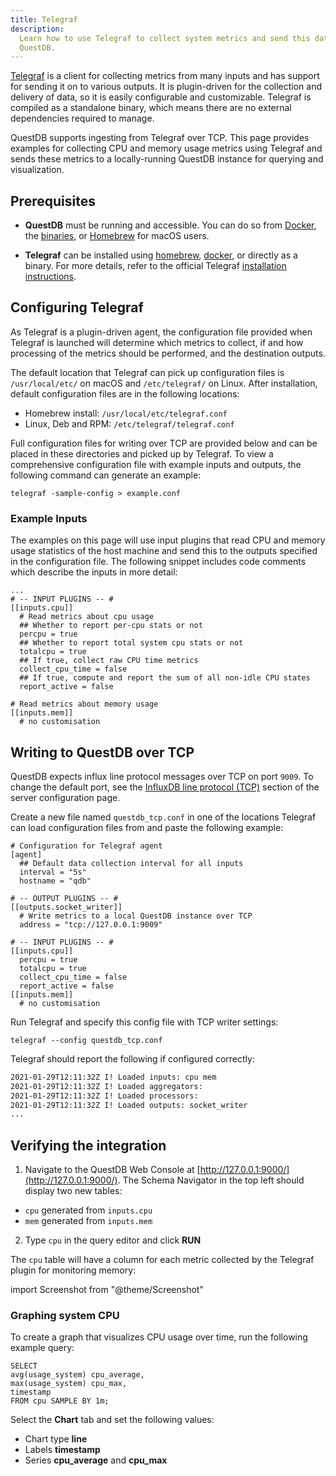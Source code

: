 ```yaml
---
title: Telegraf
description:
  Learn how to use Telegraf to collect system metrics and send this data to
  QuestDB.
---
```


[Telegraf](https://docs.influxdata.com/telegraf/v1.17/) is a client for
collecting metrics from many inputs and has support for sending it on to various
outputs. It is plugin-driven for the collection and delivery of data, so it is
easily configurable and customizable. Telegraf is compiled as a standalone
binary, which means there are no external dependencies required to manage.

QuestDB supports ingesting from Telegraf over TCP. This page provides examples
for collecting CPU and memory usage metrics using Telegraf and sends these metrics
to a locally-running QuestDB instance for querying and visualization.

## Prerequisites

- **QuestDB** must be running and accessible. You can do so from
  [Docker](/docs/get-started/docker), the
  [binaries](/docs/get-started/binaries), or
  [Homebrew](/docs/get-started/homebrew) for macOS users.

- **Telegraf** can be installed using
  [homebrew](https://formulae.brew.sh/formula/telegraf),
  [docker](https://hub.docker.com/_/telegraf), or directly as a binary. For more
  details, refer to the official Telegraf
  [installation instructions](https://docs.influxdata.com/telegraf/v1.17/introduction/installation/).

## Configuring Telegraf

As Telegraf is a plugin-driven agent, the configuration file provided when
Telegraf is launched will determine which metrics to collect, if and how
processing of the metrics should be performed, and the destination outputs.

The default location that Telegraf can pick up configuration files is
`/usr/local/etc/` on macOS and `/etc/telegraf/` on Linux. After installation,
default configuration files are in the following locations:

- Homebrew install: `/usr/local/etc/telegraf.conf`
- Linux, Deb and RPM: `/etc/telegraf/telegraf.conf`

Full configuration files for writing over TCP are provided below and can
be placed in these directories and picked up by Telegraf. To view a
comprehensive configuration file with example inputs and outputs, the following
command can generate an example:

```
telegraf -sample-config > example.conf
```

### Example Inputs

The examples on this page will use input plugins that read CPU and memory usage
statistics of the host machine and send this to the outputs specified in the
configuration file. The following snippet includes code comments which describe
the inputs in more detail:

```shell title="Example inputs sending host data to QuestDB"
...
# -- INPUT PLUGINS -- #
[[inputs.cpu]]
  # Read metrics about cpu usage
  ## Whether to report per-cpu stats or not
  percpu = true
  ## Whether to report total system cpu stats or not
  totalcpu = true
  ## If true, collect raw CPU time metrics
  collect_cpu_time = false
  ## If true, compute and report the sum of all non-idle CPU states
  report_active = false

# Read metrics about memory usage
[[inputs.mem]]
  # no customisation
```

## Writing to QuestDB over TCP

QuestDB expects influx line protocol messages over TCP on port `9009`. To change
the default port, see the
[InfluxDB line protocol (TCP)](/docs/reference/configuration#influxdb-line-protocol-tcp)
section of the server configuration page.

Create a new file named `questdb_tcp.conf` in one of the locations Telegraf can
load configuration files from and paste the following example:

```shell title="/path/to/telegraf/config/questdb_tcp.conf"
# Configuration for Telegraf agent
[agent]
  ## Default data collection interval for all inputs
  interval = "5s"
  hostname = "qdb"

# -- OUTPUT PLUGINS -- #
[[outputs.socket_writer]]
  # Write metrics to a local QuestDB instance over TCP
  address = "tcp://127.0.0.1:9009"

# -- INPUT PLUGINS -- #
[[inputs.cpu]]
  percpu = true
  totalcpu = true
  collect_cpu_time = false
  report_active = false
[[inputs.mem]]
  # no customisation
```

Run Telegraf and specify this config file with TCP writer settings:

```shell
telegraf --config questdb_tcp.conf
```

Telegraf should report the following if configured correctly:

```bash
2021-01-29T12:11:32Z I! Loaded inputs: cpu mem
2021-01-29T12:11:32Z I! Loaded aggregators:
2021-01-29T12:11:32Z I! Loaded processors:
2021-01-29T12:11:32Z I! Loaded outputs: socket_writer
...
```

## Verifying the integration

1. Navigate to the QuestDB Web Console at
   [http://127.0.0.1:9000/](http://127.0.0.1:9000/). The Schema Navigator in the
   top left should display two new tables:

- `cpu` generated from `inputs.cpu`
- `mem` generated from `inputs.mem`

2. Type `cpu` in the query editor and click **RUN**

The `cpu` table will have a column for each metric collected by the Telegraf
plugin for monitoring memory:

import Screenshot from "@theme/Screenshot"

<Screenshot
  alt="Querying CPU metrics using the QuestDB Web Console"
  src="/img/docs/telegraf/select_from_cpu.png"
  width={745}
  height={375}
/>

### Graphing system CPU

To create a graph that visualizes CPU usage over time, run the following example
query:

```
SELECT
avg(usage_system) cpu_average,
max(usage_system) cpu_max,
timestamp
FROM cpu SAMPLE BY 1m;
```

Select the **Chart** tab and set the following values:

- Chart type **line**
- Labels **timestamp**
- Series **cpu_average** and **cpu_max**

<Screenshot
  alt="Graphing CPU metrics using the QuestDB Web Console"
  src="/img/docs/telegraf/cpu_stats_chart.png"
  width={745}
  height={375}
/>

